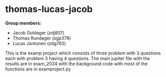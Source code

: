 # thomas-lucas-jacob

**Group members:**
- Jacob Guldager (zdj807)
- Thomas Rundager (sgp378)
- Lucas Jantunen (zdg763)


This is the examp project which consists of three problem with 3 questions each with problem 3 having 4 questions. The main jupiter file with the results are in exam_2024 with the background code with most of the functions are in examproject.py
